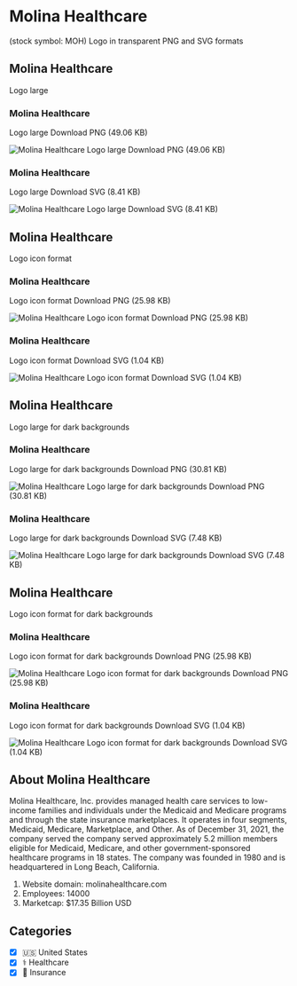 # Molina Healthcare
 (stock symbol: MOH) Logo in transparent PNG and SVG formats

## Molina Healthcare
 Logo large

### Molina Healthcare
 Logo large Download PNG (49.06 KB)

![Molina Healthcare
 Logo large Download PNG (49.06 KB)](/img/orig/MOH_BIG-1576a17d.png)

### Molina Healthcare
 Logo large Download SVG (8.41 KB)

![Molina Healthcare
 Logo large Download SVG (8.41 KB)](/img/orig/MOH_BIG-aa01b93e.svg)

## Molina Healthcare
 Logo icon format

### Molina Healthcare
 Logo icon format Download PNG (25.98 KB)

![Molina Healthcare
 Logo icon format Download PNG (25.98 KB)](/img/orig/MOH-b9b8a356.png)

### Molina Healthcare
 Logo icon format Download SVG (1.04 KB)

![Molina Healthcare
 Logo icon format Download SVG (1.04 KB)](/img/orig/MOH-69b65482.svg)

## Molina Healthcare
 Logo large for dark backgrounds

### Molina Healthcare
 Logo large for dark backgrounds Download PNG (30.81 KB)

![Molina Healthcare
 Logo large for dark backgrounds Download PNG (30.81 KB)](/img/orig/MOH_BIG.D-5e2f9746.png)

### Molina Healthcare
 Logo large for dark backgrounds Download SVG (7.48 KB)

![Molina Healthcare
 Logo large for dark backgrounds Download SVG (7.48 KB)](/img/orig/MOH_BIG.D-8568c280.svg)

## Molina Healthcare
 Logo icon format for dark backgrounds

### Molina Healthcare
 Logo icon format for dark backgrounds Download PNG (25.98 KB)

![Molina Healthcare
 Logo icon format for dark backgrounds Download PNG (25.98 KB)](/img/orig/MOH.D-a7876e18.png)

### Molina Healthcare
 Logo icon format for dark backgrounds Download SVG (1.04 KB)

![Molina Healthcare
 Logo icon format for dark backgrounds Download SVG (1.04 KB)](/img/orig/MOH.D-15ab513e.svg)

## About Molina Healthcare


Molina Healthcare, Inc. provides managed health care services to low-income families and individuals under the Medicaid and Medicare programs and through the state insurance marketplaces. It operates in four segments, Medicaid, Medicare, Marketplace, and Other. As of December 31, 2021, the company served the company served approximately 5.2 million members eligible for Medicaid, Medicare, and other government-sponsored healthcare programs in 18 states. The company was founded in 1980 and is headquartered in Long Beach, California.

1. Website domain: molinahealthcare.com
2. Employees: 14000
3. Marketcap: $17.35 Billion USD


## Categories
- [x] 🇺🇸 United States
- [x] ⚕️ Healthcare
- [x] 🏦 Insurance
